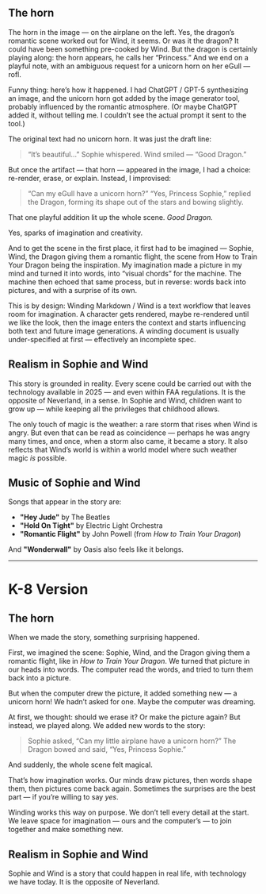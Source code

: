## The horn

The horn in the image — on the airplane on the left.
Yes, the dragon’s romantic scene worked out for Wind, it seems. Or was it the dragon? It could have been something pre-cooked by Wind. But the dragon is certainly playing along: the horn appears, he calls her “Princess.” And we end on a playful note, with an ambiguous request for a unicorn horn on her eGull — rofl.

Funny thing: here’s how it happened.
I had ChatGPT / GPT-5 synthesizing an image, and the unicorn horn got added by the image generator tool, probably influenced by the romantic atmosphere. (Or maybe ChatGPT added it, without telling me. I couldn’t see the actual prompt it sent to the tool.)

The original text had no unicorn horn. It was just the draft line:

> “It’s beautiful…” Sophie whispered.
> Wind smiled — “Good Dragon.”

But once the artifact — that horn — appeared in the image, I had a choice: re-render, erase, or explain. Instead, I improvised:

> “Can my eGull have a unicorn horn?”
> “Yes, Princess Sophie,” replied the Dragon,
> forming its shape out of the stars and bowing slightly.

That one playful addition lit up the whole scene. *Good Dragon.*

Yes, sparks of imagination and creativity.

And to get the scene in the first place, it first had to be imagined — Sophie, Wind, the Dragon giving them a romantic flight, the scene from How to Train Your Dragon being the inspiration. My imagination made a picture in my mind and turned it into words, into “visual chords” for the machine. The machine then echoed that same process, but in reverse: words back into pictures, and with a surprise of its own.

This is by design: Winding Markdown / Wind is a text workflow that leaves room for imagination. A character gets rendered, maybe re-rendered until we like the look, then the image enters the context and starts influencing both text and future image generations. A winding document is usually under-specified at first — effectively an incomplete spec.


## Realism in Sophie and Wind
This story is grounded in reality. Every scene could be carried out with the technology available in 2025 — and even within FAA regulations. It is the opposite of Neverland, in a sense. In Sophie and Wind, children want to grow up — while keeping all the privileges that childhood allows.

The only touch of magic is the weather: a rare storm that rises when Wind is angry. But even that can be read as coincidence — perhaps he was angry many times, and once, when a storm also came, it became a story. It also reflects that Wind’s world is within a world model where such weather magic *is* possible.


## Music of Sophie and Wind
Songs that appear in the story are:
- **"Hey Jude"** by The Beatles
- **"Hold On Tight"** by Electric Light Orchestra
- **"Romantic Flight"** by John Powell (from *How to Train Your Dragon*)

And **"Wonderwall"** by Oasis also feels like it belongs.

---

# K-8 Version
## The horn

When we made the story, something surprising happened.

First, we imagined the scene: Sophie, Wind, and the Dragon giving them a romantic flight, like in *How to Train Your Dragon*. We turned that picture in our heads into words. The computer read the words, and tried to turn them back into a picture.

But when the computer drew the picture, it added something new — a unicorn horn! We hadn’t asked for one. Maybe the computer was dreaming.

At first, we thought: should we erase it? Or make the picture again? But instead, we played along. We added new words to the story:

> Sophie asked, “Can my little airplane have a unicorn horn?”
> The Dragon bowed and said, “Yes, Princess Sophie.”

And suddenly, the whole scene felt magical.

That’s how imagination works. Our minds draw pictures, then words shape them, then pictures come back again. Sometimes the surprises are the best part — if you’re willing to say *yes*.

Winding works this way on purpose. We don’t tell every detail at the start. We leave space for imagination — ours and the computer’s — to join together and make something new.


## Realism in Sophie and Wind
Sophie and Wind is a story that could happen in real life, with technology we have today. It is the opposite of Neverland.